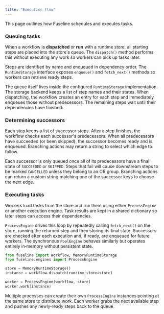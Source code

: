 ```yaml
---
title: "Execution flow"
---
```


This page outlines how Fuseline schedules and executes tasks.

### Queuing tasks

When a workflow is **dispatched** or **run** with a runtime store,
all starting steps are placed into the store's queue.  The
`dispatch()` method performs this without executing any work so
workers can pick up tasks later.

Steps are identified by name and enqueued in dependency order.  The
`RuntimeStorage` interface exposes `enqueue()` and `fetch_next()`
methods so workers can retrieve ready steps.

The queue itself lives inside the configured `RuntimeStorage`
implementation.  The storage backend keeps a list of step names and
their states.  When dispatching, the workflow
creates an entry for each step and immediately enqueues those without
predecessors.  The remaining steps wait until their dependencies have
finished.

### Determining successors

Each step keeps a list of successor steps.  After a step finishes,
the workflow checks each successor's predecessors.  When all
predecessors have succeeded (or been skipped), the successor becomes
ready and is enqueued.  Branching actions may return a string to
select which edge to follow.

Each successor is only queued once all of its predecessors have a final
state of `SUCCEEDED` or `SKIPPED`.  Steps that fail will cause
downstream steps to be marked `CANCELLED` unless they belong to an OR
group.  Branching actions can return a custom string matching one of
the successor keys to choose the next edge.

### Executing tasks

Workers load tasks from the store and run them using either
`ProcessEngine` or another execution engine.  Task results are kept
in a shared dictionary so later steps can access their dependencies.

`ProcessEngine` drives this loop by repeatedly calling
`fetch_next()` on the store, running the returned step and then storing
its final state.  Successors are checked after each execution and, if
ready, are enqueued for future workers.  The synchronous
`PoolEngine` behaves similarly but operates entirely in‑memory without
persistent state.

```python
from fuseline import Workflow, MemoryRuntimeStorage
from fuseline.engines import ProcessEngine

store = MemoryRuntimeStorage()
instance = workflow.dispatch(runtime_store=store)

worker = ProcessEngine(workflow, store)
worker.work(instance)
```

Multiple processes can create their own `ProcessEngine` instances
pointing at the same store to distribute work.  Each worker grabs the
next available step and pushes any newly‑ready steps back to the queue.
